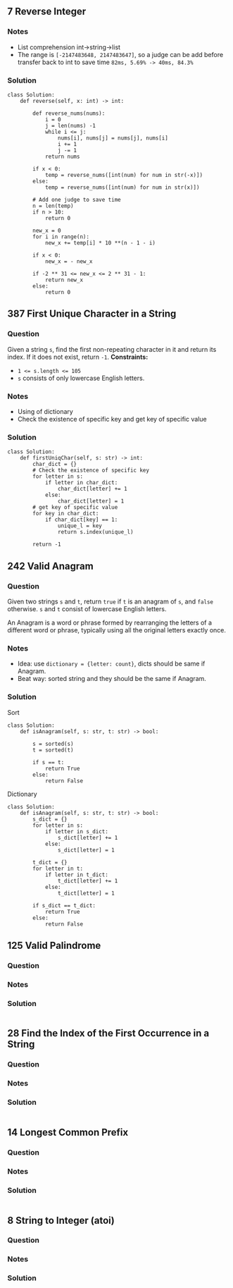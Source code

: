 ## 7 Reverse Integer
### Notes
- List comprehension int->string->list
- The range is `[-2147483648, 2147483647]`, so a judge can be add before transfer back to int to save time `82ms, 5.69% -> 40ms, 84.3%`
### Solution
```
class Solution:
    def reverse(self, x: int) -> int:

        def reverse_nums(nums):
            i = 0
            j = len(nums) -1
            while i <= j:
                nums[i], nums[j] = nums[j], nums[i]
                i += 1
                j -= 1
            return nums
        
        if x < 0:
            temp = reverse_nums([int(num) for num in str(-x)])
        else:
            temp = reverse_nums([int(num) for num in str(x)])
        
        # Add one judge to save time
        n = len(temp)
        if n > 10:
            return 0 
            
        new_x = 0
        for i in range(n):
            new_x += temp[i] * 10 **(n - 1 - i)
        
        if x < 0:
            new_x = - new_x
            
        if -2 ** 31 <= new_x <= 2 ** 31 - 1:
            return new_x
        else:
            return 0
```

##  387 First Unique Character in a String
### Question
Given a string `s`, find the first non-repeating character in it and return its index. If it does not exist, return `-1`.
**Constraints:**  
- `1 <= s.length <= 105 ` 
- `s` consists of only lowercase English letters.
### Notes
- Using of dictionary
- Check the existence of specific key and get key of specific value
### Solution
```
class Solution:
    def firstUniqChar(self, s: str) -> int:
        char_dict = {}
        # Check the existence of specific key
        for letter in s:
            if letter in char_dict:
                char_dict[letter] += 1
            else:
                char_dict[letter] = 1
        # get key of specific value
        for key in char_dict:
            if char_dict[key] == 1:
                unique_l = key
                return s.index(unique_l)
            
        return -1
```

## 242 Valid Anagram
### Question
Given two strings `s` and `t`, return `true` if `t` is an anagram of `s`, and `false` otherwise. `s` and `t` consist of lowercase English letters.

An Anagram is a word or phrase formed by rearranging the letters of a different word or phrase, typically using all the original letters exactly once.
### Notes
- Idea: use `dictionary = {letter: count}`, dicts should be same if Anagram.
- Beat way: sorted string and they should be the same if Anagram.
### Solution
Sort
```
class Solution:
    def isAnagram(self, s: str, t: str) -> bool:
        
        s = sorted(s)
        t = sorted(t)
        
        if s == t:
            return True
        else:
            return False
```
Dictionary
```
class Solution:
    def isAnagram(self, s: str, t: str) -> bool:
        s_dict = {}
        for letter in s:
            if letter in s_dict:
                s_dict[letter] += 1
            else:
                s_dict[letter] = 1
                
        t_dict = {}
        for letter in t:
            if letter in t_dict:
                t_dict[letter] += 1
            else:
                t_dict[letter] = 1
        
        if s_dict == t_dict:
            return True
        else:
            return False
```

## 125 Valid Palindrome
### Question
### Notes
### Solution
```
```

## 28 Find the Index of the First Occurrence in a String
### Question
### Notes
### Solution
```
```

## 14 Longest Common Prefix
### Question
### Notes
### Solution
```
```

## 8 String to Integer (atoi)
### Question
### Notes
### Solution
```
```
